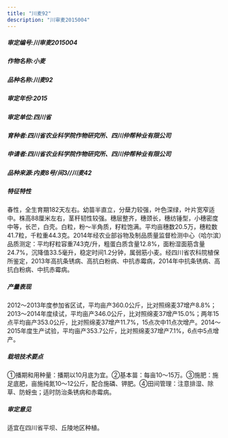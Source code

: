 ```yaml
---
title: "川麦92"
description: "川审麦2015004"
---
```

##### 审定编号:川审麦2015004

##### 作物名称:小麦

##### 品种名称:川麦92

##### 审定年份:2015

##### 审定单位:四川省

##### 育种者:四川省农业科学院作物研究所、四川仲帮种业有限公司

##### 申请者:四川省农业科学院作物研究所、四川仲帮种业有限公司

##### 品种来源:内麦8号/间3//川麦42

##### 特征特性
春性，全生育期182天左右。幼苗半直立，分蘖力较强，叶色深绿，叶片宽窄适中。株高88厘米左右，茎秆韧性较强。穗层整齐，穗颈长，穗纺锤型，小穗密度中等，长芒，白壳。白粒，粉～半角质，籽粒饱满。平均亩穗数20.5万，穗粒数41.7粒，千粒重44.3克。2014年经农业部谷物及制品质量监督检测中心（哈尔滨）品质测定：平均籽粒容重743克/升，粗蛋白质含量12.8%，面粉湿面筋含量24.7%，沉降值33.5毫升，稳定时间1.2分钟，属弱筋小麦。经四川省农科院植保所鉴定，2013年高抗条锈病、高抗白粉病、中抗赤霉病，2014年中抗条锈病、高抗白粉病、中抗赤霉病。

##### 产量表现
2012～2013年度参加省区试，平均亩产360.0公斤，比对照绵麦37增产8.8%；2013～2014年度续试，平均亩产346.0公斤，比对照绵麦37增产15.0%；两年15点平均亩产353.0公斤，比对照绵麦37增产11.7%，15点次中11点次增产。2014～2015年度生产试验，平均亩产353.7公斤，比对照绵麦37增产7.1%，6点中5点增产。

##### 栽培技术要点
①播期和用种量：播期以10月底为宜。②基本苗：每亩10～15万。③施肥：施足底肥，亩施纯氮10～12公斤，配合施磷、钾肥。④田间管理：注意排湿、除草、防蚜虫；适时防治条锈病和赤霉病。

##### 审定意见
适宜在四川省平坝、丘陵地区种植。
